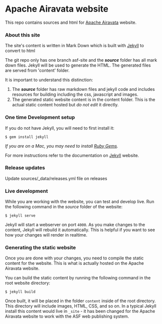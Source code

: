 # Apache Airavata website

This repo contains sources and html for [Apache Airavata](http://airavata.apache.org) website.

### About this site
The site's content is written in Mark Down which is built with [Jekyll](http://jekyllrb.com/) to convert to html

The git repo only has one branch asf-site and the ***source*** folder has all mark down files. Jekyll will be used to generate the HTML. The generated files are served from 'content' folder.

It is important to understand this distinction:

1. The ***source*** folder has raw markdown files and jekyll code and includes resources for building including the css, javascript and images. 
1. The generated static website content is in the content folder. This is the actual static content hosted but *do not edit* it directly. 

### One time Development setup
If you do not have Jekyll, you will need to first install it:

    $ gem install jekyll

*If you are on a Mac, you may need to install
[Ruby Gems](https://rubygems.org/pages/download).*

For more instructions refer to the documentation on [Jekyll](http://jekyllrb.com/) website. 

### Release updates
Update sources/_data/releases.yml file on releases

### Live development
While you are working with the website, you can test and develop live. Run the
following command in the *source* folder of the website:

    $ jekyll serve

Jekyll will start a webserver on port `4000`. As you make changes to the
content, Jekyll will rebuild it automatically. This is helpful if you want to see
how your changes will render in realtime.

### Generating the static website
Once you are done with your changes, you need to compile the static
content for the website. This is what is actually hosted 
on the Apache Airavata website.

You can build the static content by running the following command in the root
website directory:

    $ jekyll build

Once built, it will be placed in the folder `content` inside of the root directory. 
This directory will include images, HTML, CSS, and so on. In a typical Jekyll install
this content would live in `_site` - it has been changed for the Apache Airavata website
to work with the ASF web publishing system.
